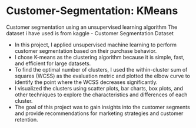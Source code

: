 # Customer-Segmentation: KMeans
Customer segmentation using an unsupervised learning algorithm
The dataset i have used is from kaggle - Customer Segmentation Dataset 
- In this project, I applied unsupervised machine learning to perform customer segmentation based on their purchase behavior.
- I chose K-means as the clustering algorithm because it is simple, fast, and efficient for large datasets.
- To find the optimal number of clusters, I used the within-cluster sum of squares (WCSS) as the evaluation metric and plotted the elbow curve to identify the point where the WCSS decreases significantly.
- I visualized the clusters using scatter plots, bar charts, box plots, and other techniques to explore the characteristics and differences of each cluster.
- The goal of this project was to gain insights into the customer segments and provide recommendations for marketing strategies and customer retention.
